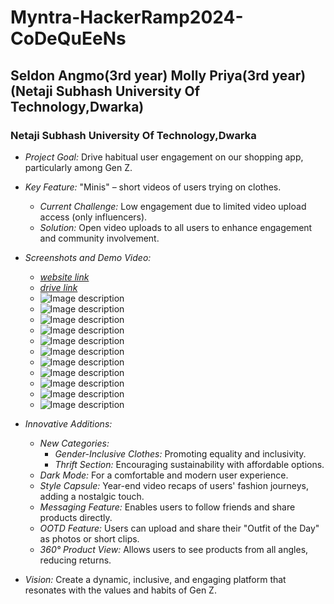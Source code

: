 # Myntra-HackerRamp2024-CoDeQuEeNs
## Seldon Angmo(3rd year) Molly Priya(3rd year) (Netaji Subhash University Of Technology,Dwarka)
### Netaji Subhash University Of Technology,Dwarka

- *Project Goal:* Drive habitual user engagement on our shopping app, particularly among Gen Z.
- *Key Feature:* "Minis" – short videos of users trying on clothes.
  - *Current Challenge:* Low engagement due to limited video upload access (only influencers).
  - *Solution:* Open video uploads to all users to enhance engagement and community involvement.
- *Screenshots and Demo Video:*
  - *[website link](https://brave-cogwheel-998221.framer.app/)* 
  - *[drive link](https://drive.google.com/drive/folders/1y52jvOHjCQrjQwe2cW2L6P4zYJMF1Uoe?usp=sharing)*
  -  ![Image description](/images/Screenshot%202024-07-15%20222702.png)
  -  ![Image description](/images/Screenshot%202024-07-15%20222712.png)
  -  ![Image description](/images/Screenshot%202024-07-15%20222718.png)
  -  ![Image description](/images/Screenshot%202024-07-15%20222738.png)
  -  ![Image description](/images/Screenshot%202024-07-15%20222744.png)
  -  ![Image description](/images/Screenshot%202024-07-15%20222753.png)
  -  ![Image description](/images/Screenshot%202024-07-15%20222759.png)
  -  ![Image description](/images/Screenshot%202024-07-15%20222808.png)
  -  ![Image description](/images/Screenshot%202024-07-15%20222815.png)
  -  ![Image description](/images/Screenshot%202024-07-15%20222821.png)
  -  ![Image description](/images/Screenshot%202024-07-15%20222833.png)

- *Innovative Additions:*
  - *New Categories:*
    - *Gender-Inclusive Clothes:* Promoting equality and inclusivity.
    - *Thrift Section:* Encouraging sustainability with affordable options.
  - *Dark Mode:* For a comfortable and modern user experience.
  - *Style Capsule:* Year-end video recaps of users' fashion journeys, adding a nostalgic touch.
  - *Messaging Feature:* Enables users to follow friends and share products directly.
  - *OOTD Feature:* Users can upload and share their "Outfit of the Day" as photos or short clips.
  - *360° Product View:* Allows users to see products from all angles, reducing returns.

- *Vision:* Create a dynamic, inclusive, and engaging platform that resonates with the values and habits of Gen Z.
